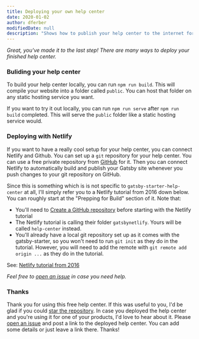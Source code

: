```yaml
---
title: Deploying your own help center
date: 2020-01-02
author: dferber
modifiedDate: null
description: "Shows how to publish your help center to the internet for free."
---
```


_Great, you've made it to the last step! There are many ways to deploy your finished help center._

### Buliding your help center

To build your help center locally, you can run `npm run build`. This will compile your website into a folder called `public`. You can host that folder on any static hosting service you want.

If you want to try it out locally, you can run `npm run serve` after `npm run build` completed. This will serve the `public` folder like a static hosting service would.

### Deploying with Netlify

If you want to have a really cool setup for your help center, you can connect Netlify and Github. You can set up a `git` repository for your help center. You can use a free private repository from [GitHub](https://github.com/) for it. Then you can connect Netlify to automatically build and publish your Gatsby site whenever you push changes to your git repository on GitHub.

Since this is something which is is not specific to `gatsby-starter-help-center` at all, I'll simply refer you to a Netlify tutorial from 2016 down below. You can roughly start at the "Prepping for Build" section of it. Note that:

- You'll need to [Create a GitHub repository](https://help.github.com/en/github/getting-started-with-github/create-a-repo) before starting with the Netlify tutorial
- The Netlify tutorial is calling their folder `gatsbynetlify`. Yours will be called `help-center` instead.
- You'll already have a local git repository set up as it comes with the gatsby-starter, so you won't need to run `git init` as they do in the tutorial. However, you will need to add the remote with `git remote add origin ...` as they do in the tutorial.

See: [Netlify tutorial from 2016](https://www.netlify.com/blog/2016/02/24/a-step-by-step-guide-gatsby-on-netlify/)

_Feel free to [open an issue](https://github.com/dferber90/gatsby-starter-help-center/issues) in case you need help._

### Thanks

Thank you for using this free help center. If this was useful to you, I'd be glad if you could [star the repository](https://github.com/dferber90/gatsby-starter-help-center). In case you deployed the help center and you're using it for one of your products, I'd love to hear about it. Please [open an issue](https://github.com/dferber90/gatsby-starter-help-center/issues) and post a link to the deployed help center. You can add some details or just leave a link there. Thanks!
